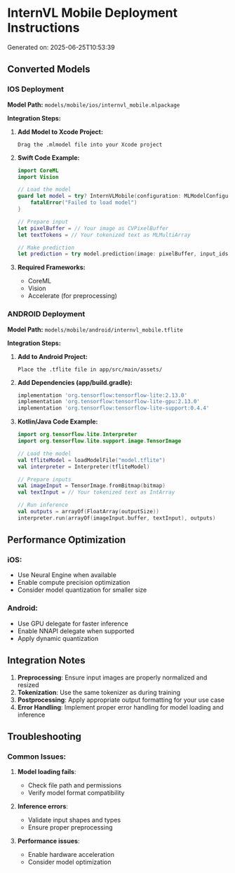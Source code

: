 # InternVL Mobile Deployment Instructions

Generated on: 2025-06-25T10:53:39

## Converted Models


### IOS Deployment

**Model Path:** `models/mobile/ios/internvl_mobile.mlpackage`

**Integration Steps:**

1. **Add Model to Xcode Project:**
   ```
   Drag the .mlmodel file into your Xcode project
   ```

2. **Swift Code Example:**
   ```swift
   import CoreML
   import Vision
   
   // Load the model
   guard let model = try? InternVLMobile(configuration: MLModelConfiguration()) else {
       fatalError("Failed to load model")
   }
   
   // Prepare input
   let pixelBuffer = // Your image as CVPixelBuffer
   let textTokens = // Your tokenized text as MLMultiArray
   
   // Make prediction
   let prediction = try model.prediction(image: pixelBuffer, input_ids: textTokens)
   ```

3. **Required Frameworks:**
   - CoreML
   - Vision
   - Accelerate (for preprocessing)

### ANDROID Deployment

**Model Path:** `models/mobile/android/internvl_mobile.tflite`

**Integration Steps:**

1. **Add to Android Project:**
   ```
   Place the .tflite file in app/src/main/assets/
   ```

2. **Add Dependencies (app/build.gradle):**
   ```gradle
   implementation 'org.tensorflow:tensorflow-lite:2.13.0'
   implementation 'org.tensorflow:tensorflow-lite-gpu:2.13.0'
   implementation 'org.tensorflow:tensorflow-lite-support:0.4.4'
   ```

3. **Kotlin/Java Code Example:**
   ```kotlin
   import org.tensorflow.lite.Interpreter
   import org.tensorflow.lite.support.image.TensorImage
   
   // Load the model
   val tfliteModel = loadModelFile("model.tflite")
   val interpreter = Interpreter(tfliteModel)
   
   // Prepare inputs
   val imageInput = TensorImage.fromBitmap(bitmap)
   val textInput = // Your tokenized text as IntArray
   
   // Run inference
   val outputs = arrayOf(FloatArray(outputSize))
   interpreter.run(arrayOf(imageInput.buffer, textInput), outputs)
   ```

## Performance Optimization

### iOS:
- Use Neural Engine when available
- Enable compute precision optimization
- Consider model quantization for smaller size

### Android:
- Use GPU delegate for faster inference
- Enable NNAPI delegate when supported
- Apply dynamic quantization

## Integration Notes

1. **Preprocessing**: Ensure input images are properly normalized and resized
2. **Tokenization**: Use the same tokenizer as during training
3. **Postprocessing**: Apply appropriate output formatting for your use case
4. **Error Handling**: Implement proper error handling for model loading and inference

## Troubleshooting

### Common Issues:

1. **Model loading fails**:
   - Check file path and permissions
   - Verify model format compatibility

2. **Inference errors**:
   - Validate input shapes and types
   - Ensure proper preprocessing

3. **Performance issues**:
   - Enable hardware acceleration
   - Consider model optimization
